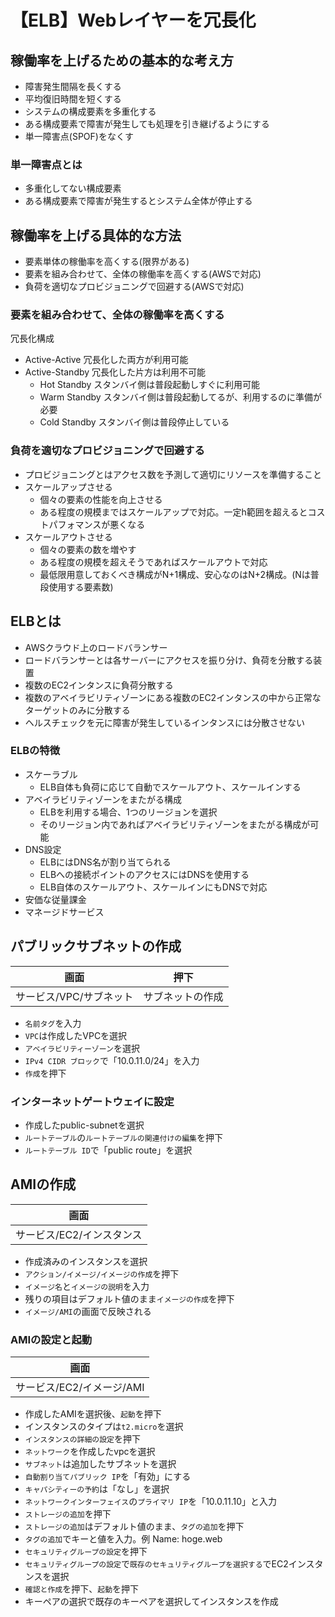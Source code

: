 # 【ELB】Webレイヤーを冗長化

## 稼働率を上げるための基本的な考え方

- 障害発生間隔を長くする
- 平均復旧時間を短くする
- システムの構成要素を多重化する
- ある構成要素で障害が発生しても処理を引き継げるようにする
- 単一障害点(SPOF)をなくす

### 単一障害点とは

- 多重化してない構成要素
- ある構成要素で障害が発生するとシステム全体が停止する

## 稼働率を上げる具体的な方法

- 要素単体の稼働率を高くする(限界がある)
- 要素を組み合わせて、全体の稼働率を高くする(AWSで対応)
- 負荷を適切なプロビジョニングで回避する(AWSで対応)

### 要素を組み合わせて、全体の稼働率を高くする

冗長化構成

- Active-Active 冗長化した両方が利用可能
- Active-Standby 冗長化した片方は利用不可能
    - Hot Standby スタンバイ側は普段起動しすぐに利用可能
    - Warm Standby スタンバイ側は普段起動してるが、利用するのに準備が必要
    - Cold Standby スタンバイ側は普段停止している

### 負荷を適切なプロビジョニングで回避する

- プロビジョニングとはアクセス数を予測して適切にリソースを準備すること
- スケールアップさせる
    - 個々の要素の性能を向上させる
    - ある程度の規模まではスケールアップで対応。一定h範囲を超えるとコストパフォマンスが悪くなる
 - スケールアウトさせる
    - 個々の要素の数を増やす
    - ある程度の規模を超えそうであればスケールアウトで対応
    - 最低限用意しておくべき構成がN+1構成、安心なのはN+2構成。(Nは普段使用する要素数)

## ELBとは

- AWSクラウド上のロードバランサー
- ロードバランサーとは各サーバーにアクセスを振り分け、負荷を分散する装置
- 複数のEC2インタンスに負荷分散する
- 複数のアベイラビリティゾーンにある複数のEC2インタンスの中から正常なターゲットのみに分散する
- ヘルスチェックを元に障害が発生しているインタンスには分散させない

### ELBの特徴

- スケーラブル
    - ELB自体も負荷に応じて自動でスケールアウト、スケールインする
- アベイラビリティゾーンをまたがる構成
    - ELBを利用する場合、1つのリージョンを選択
    - そのリージョン内であればアベイラビリティゾーンをまたがる構成が可能
- DNS設定
    - ELBにはDNS名が割り当てられる
    - ELBへの接続ポイントのアクセスにはDNSを使用する
    - ELB自体のスケールアウト、スケールインにもDNSで対応
- 安価な従量課金
- マネージドサービス

## パブリックサブネットの作成

|  画面  |  押下  |
| ---- | ---- |
|  サービス/VPC/サブネット  |  サブネットの作成  |

- `名前タグ`を入力
- `VPC`は作成したVPCを選択
- `アベイラビリティーゾーン`を選択
- `IPv4 CIDR ブロック`で「10.0.11.0/24」を入力
- `作成`を押下

### インターネットゲートウェイに設定

- 作成したpublic-subnetを選択
- `ルートテーブル`の`ルートテーブルの関連付けの編集`を押下
- `ルートテーブル ID`で「public route」を選択

## AMIの作成

|  画面  |
| ---- |
|  サービス/EC2/インスタンス

- 作成済みのインスタンスを選択
- `アクション/イメージ/イメージの作成`を押下
- `イメージ名`と`イメージの説明`を入力
- 残りの項目はデフォルト値のまま`イメージの作成`を押下
- `イメージ/AMI`の画面で反映される

### AMIの設定と起動

|  画面  |
| ---- |
|  サービス/EC2/イメージ/AMI

- 作成したAMIを選択後、`起動`を押下
- インスタンスのタイプは`t2.micro`を選択
- `インスタンスの詳細の設定`を押下
- `ネットワーク`を作成したvpcを選択
- `サブネット`は追加したサブネットを選択
- `自動割り当てパブリック IP`を「有効」にする
- `キャパシティーの予約`は「なし」を選択
- `ネットワークインターフェイス`の`プライマリ IP`を「10.0.11.10」と入力
- `ストレージの追加`を押下
- `ストレージの追加`はデフォルト値のまま、`タグの追加`を押下
- `タグの追加`でキーと値を入力。例 Name: hoge.web
- `セキュリティグループの設定`を押下
- `セキュリティグループの設定`で`既存のセキュリティグループを選択する`でEC2インスタンスを選択
- `確認と作成`を押下、`起動`を押下
- キーペアの選択で既存のキーペアを選択してインスタンスを作成

